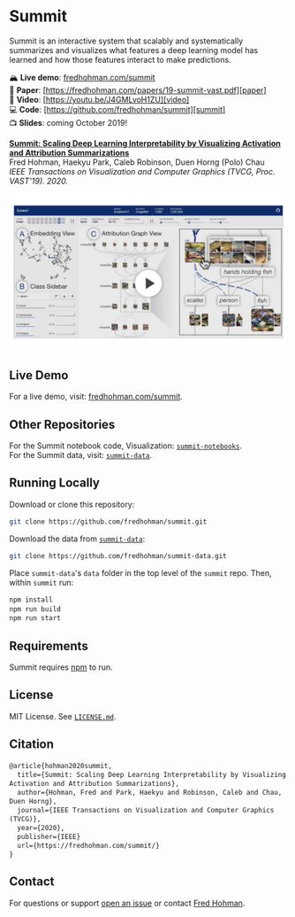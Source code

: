 # Summit

Summit is an interactive system that scalably and systematically summarizes and visualizes what features a deep learning model has learned and how those features interact to make predictions.

🏔️ **Live demo**: [fredhohman.com/summit][demo]  
📘 **Paper**: [https://fredhohman.com/papers/19-summit-vast.pdf][paper]  
🎥 **Video**: [https://youtu.be/J4GMLvoH1ZU][video]  
💻 **Code**: [https://github.com/fredhohman/summit][summit]  
📺 **Slides**: coming October 2019!

**[Summit: Scaling Deep Learning Interpretability by Visualizing Activation and Attribution Summarizations](https://fredhohman.com/papers/summit)**  
Fred Hohman, Haekyu Park, Caleb Robinson, Duen Horng (Polo) Chau  
*IEEE Transactions on Visualization and Computer Graphics (TVCG, Proc. VAST'19). 2020.*  

[![Summit overview YouTube video](thumbnail.png)](https://youtu.be/J4GMLvoH1ZU)


## Live Demo

For a live demo, visit: [fredhohman.com/summit][demo].


## Other Repositories

For the Summit notebook code, Visualization: [`summit-notebooks`][summit-notebooks].  
For the Summit data, visit: [`summit-data`][summit-data].


## Running Locally

Download or clone this repository:

```bash
git clone https://github.com/fredhohman/summit.git
```

Download the data from [`summit-data`][summit-data]:

```bash
git clone https://github.com/fredhohman/summit-data.git
```

Place `summit-data`'s `data` folder in the top level of the `summit` repo.
Then, within `summit` run:

```bash
npm install
npm run build
npm run start
```


## Requirements

Summit requires [npm][npm] to run.


## License

MIT License. See [`LICENSE.md`](LICENSE.md).


## Citation

```
@article{hohman2020summit,
  title={Summit: Scaling Deep Learning Interpretability by Visualizing Activation and Attribution Summarizations},
  author={Hohman, Fred and Park, Haekyu and Robinson, Caleb and Chau, Duen Horng},
  journal={IEEE Transactions on Visualization and Computer Graphics (TVCG)},
  year={2020},
  publisher={IEEE}
  url={https://fredhohman.com/summit/}
}
```


## Contact

For questions or support [open an issue][issues] or contact [Fred Hohman][fred].

[summit]: https://github.com/fredhohman/summit
[summit-notebooks]: https://github.com/fredhohman/summit-notebooks
[summit-data]: https://github.com/fredhohman/summit-data
[npm]: https://www.npmjs.com
[fred]: http://www.fredhohman.com
[issues]: https://github.com/fredhohman/summit/issues
[demo]: https://fredhohman.com/summit/
[video]: https://youtu.be/J4GMLvoH1ZU
[paper]: https://fredhohman.com/papers/19-summit-vast.pdf